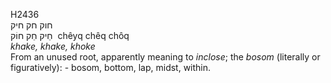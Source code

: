 <body>
  <p>H2436<br>  חוק    חק    חיק  <br> חֵיק  חֵק  חוֹק  ‎  chêyq  chêq  chôq  <br><i>khake,</i> <i>khake,</i> <i>khoke </i><br>From an unused root, apparently meaning to <i>inclose</i>; the <i>bosom</i> (literally or figuratively): - bosom, bottom, lap, midst, within.<br></p>
 </body>